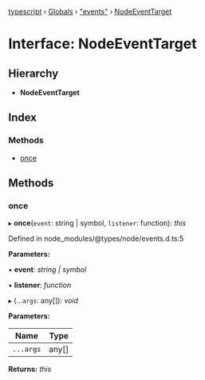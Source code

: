 [typescript](../README.md) › [Globals](../globals.md) › ["events"](../modules/_events_.md) › [NodeEventTarget](_events_.nodeeventtarget.md)

# Interface: NodeEventTarget

## Hierarchy

* **NodeEventTarget**

## Index

### Methods

* [once](_events_.nodeeventtarget.md#once)

## Methods

###  once

▸ **once**(`event`: string | symbol, `listener`: function): *this*

Defined in node_modules/@types/node/events.d.ts:5

**Parameters:**

▪ **event**: *string | symbol*

▪ **listener**: *function*

▸ (...`args`: any[]): *void*

**Parameters:**

Name | Type |
------ | ------ |
`...args` | any[] |

**Returns:** *this*
